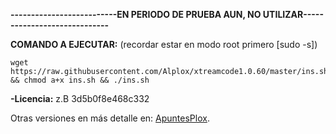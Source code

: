 **--------------------------EN PERIODO DE PRUEBA AUN, NO UTILIZAR-----------------------------**

**COMANDO A EJECUTAR:** (recordar estar en modo root primero [sudo -s])

```
wget https://raw.githubusercontent.com/Alplox/xtreamcode1.0.60/master/ins.sh && chmod a+x ins.sh && ./ins.sh
```
**-Licencia:** z.B 3d5b0f8e468c332

Otras versiones en más detalle en: [ApuntesPlox](https://apuntesplox.blogspot.com/2018/09/como-instalar-xtreamcode-1060-ubuntu.html).
